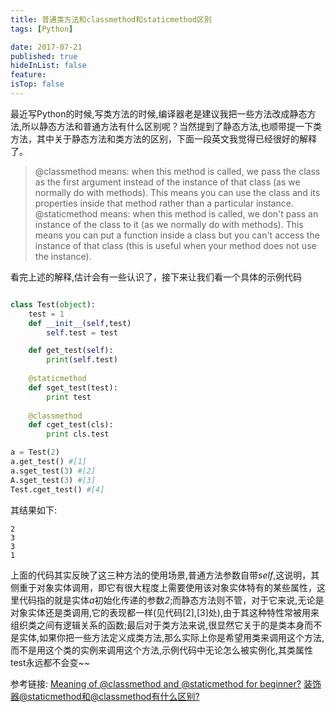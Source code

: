 ```yaml
---
title: 普通类方法和classmethod和staticmethod区别
tags: [Python]

date: 2017-07-21
published: true
hideInList: false
feature: 
isTop: false
---
```








最近写Python的时候,写类方法的时候,编译器老是建议我把一些方法改成静态方法,所以静态方法和普通方法有什么区别呢？当然提到了静态方法,也顺带提一下类方法，其中关于静态方法和类方法的区别，下面一段英文我觉得已经很好的解释了。

>@classmethod means: when this method is called, we pass the class as the first argument instead of the instance of that class (as we normally do with methods). This means you can use the class and its properties inside that method rather than a particular instance.
@staticmethod means: when this method is called, we don't pass an instance of the class to it (as we normally do with methods). This means you can put a function inside a class but you can't access the instance of that class (this is useful when your method does not use the instance).


看完上述的解释,估计会有一些认识了，接下来让我们看一个具体的示例代码

```python

class Test(object):
    test = 1
    def __init__(self,test)
        self.test = test

    def get_test(self):
        print(self.test)
    
    @staticmethod
    def sget_test(test):
        print test
    
    @classmethod
    def cget_test(cls):
        print cls.test

a = Test(2)
a.get_test() #[1]
a.sget_test(3) #[2]
A.sget_test(3) #[3]
Test.cget_test() #[4]

```

其结果如下:

```shell
2
3
3
1
```

上面的代码其实反映了这三种方法的使用场景,普通方法参数自带*self*,这说明，其侧重于对象实体调用，即它有很大程度上需要使用该对象实体特有的某些属性，这里代码指的就是实体*a*初始化传递的参数*2*;而静态方法则不管，对于它来说,无论是对象实体还是类调用,它的表现都一样(见代码[2],[3]处),由于其这种特性常被用来组织类之间有逻辑关系的函数;最后对于类方法来说,很显然它关于的是类本身而不是实体,如果你把一些方法定义成类方法,那么实际上你是希望用类来调用这个方法,而不是用这个类的实例来调用这个方法,示例代码中无论怎么被实例化,其类属性test永远都不会变~~

参考链接:
[Meaning of @classmethod and @staticmethod for beginner?](https://stackoverflow.com/questions/12179271/meaning-of-classmethod-and-staticmethod-for-beginner/12179325#12179325)
[装饰器@staticmethod和@classmethod有什么区别?](https://taizilongxu.gitbooks.io/stackoverflow-about-python/content/14/README.html)
